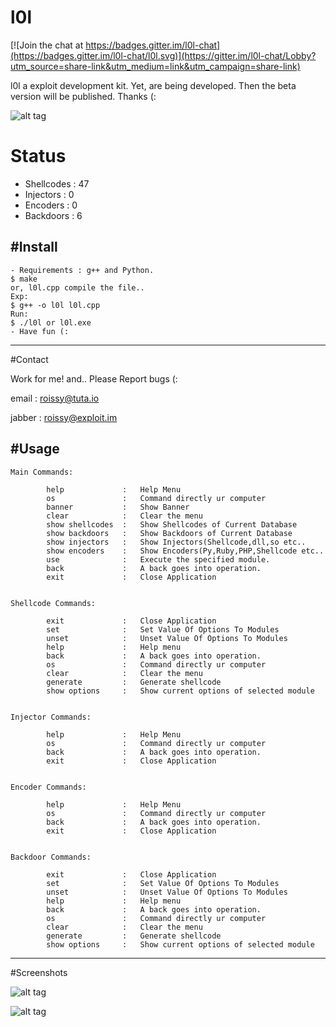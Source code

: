 # l0l

[![Join the chat at https://badges.gitter.im/l0l-chat](https://badges.gitter.im/l0l-chat/l0l.svg)](https://gitter.im/l0l-chat/Lobby?utm_source=share-link&utm_medium=link&utm_campaign=share-link)

l0l a exploit development kit. Yet, are being developed. Then the beta version will be published. Thanks (:

![alt tag](http://i.hizliresim.com/QQl1oV.gif)
 
# Status

- Shellcodes : 47
- Injectors  : 0
- Encoders   : 0
- Backdoors : 6
 
 
#Install
-----
	- Requirements : g++ and Python.
    $ make 
    or, l0l.cpp compile the file..
    Exp:
    $ g++ -o l0l l0l.cpp
    Run:
    $ ./l0l or l0l.exe
	- Have fun (:
    
-----

#Contact

Work for me! and.. Please Report bugs (:

email : roissy@tuta.io 

jabber : roissy@exploit.im


#Usage
-----

	Main Commands:  	      

            help             :   Help Menu
            os               :   Command directly ur computer
            banner           :   Show Banner
            clear            :   Clear the menu
            show shellcodes  :   Show Shellcodes of Current Database
            show backdoors   :   Show Backdoors of Current Database
            show injectors   :   Show Injectors(Shellcode,dll,so etc..
            show encoders    :   Show Encoders(Py,Ruby,PHP,Shellcode etc..
            use              :   Execute the specified module.
            back             :   A back goes into operation.
            exit             :   Close Application

	
	Shellcode Commands: 		
		
			exit             :   Close Application
			set              :   Set Value Of Options To Modules
			unset            :   Unset Value Of Options To Modules
			help             :   Help menu
			back             :   A back goes into operation.
			os               :   Command directly ur computer
			clear            :   Clear the menu
			generate         :   Generate shellcode
			show options     :   Show current options of selected module
	
	            
	Injector Commands:		
		
            help             :   Help Menu
            os               :   Command directly ur computer
            back             :   A back goes into operation.
			exit             :   Close Application
	            
	            
	Encoder Commands:   
		
	        help             :   Help Menu
	        os               :   Command directly ur computer
	        back             :   A back goes into operation.
	        exit             :   Close Application
	            
	            
	Backdoor Commands:          
		
			exit             :   Close Application
        	set              :   Set Value Of Options To Modules
		    unset            :   Unset Value Of Options To Modules
			help             :   Help menu
			back             :   A back goes into operation.
			os               :   Command directly ur computer
			clear            :   Clear the menu
			generate         :   Generate shellcode
			show options     :   Show current options of selected module
	            
    
-----

#Screenshots

![alt tag](http://i.hizliresim.com/1Nk9vj.png)

![alt tag](http://i.hizliresim.com/oEgbo9.png)
